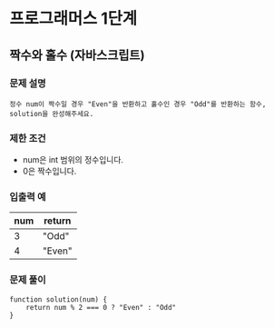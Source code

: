 # 프로그래머스 1단계
## 짝수와 홀수 (자바스크립트)  

### 문제 설명
```정수 num이 짝수일 경우 "Even"을 반환하고 홀수인 경우 "Odd"를 반환하는 함수, solution을 완성해주세요.```

### 제한 조건
- num은 int 범위의 정수입니다.
- 0은 짝수입니다.


### 입출력 예   
| num | return 
| ------- | -------- 
| 3| "Odd"
| 4| "Even"

### 문제 풀이    
```
function solution(num) {
    return num % 2 === 0 ? "Even" : "Odd"
}
```
